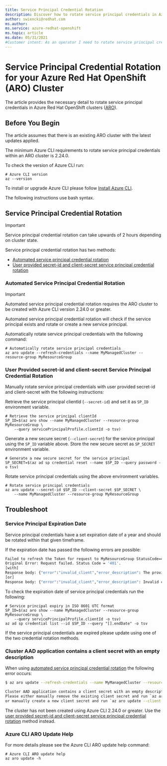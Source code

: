 ```yaml
---
title: Service Principal Credential Rotation 
description: Discover how to rotate service principal credentials in Azure Red Hat OpenShift (ARO).
author: swiencki@redhat.com
ms.author: 
ms.service: azure-redhat-openshift
ms.topic: article
ms.date: 05/31/2021
#Customer intent: As an operator I need to rotate service principal credentials
---
```

# Service Principal Credential Rotation for your Azure Red Hat OpenShift (ARO) Cluster
The article provides the necessary detail to rotate service principal credentials in Azure Red Hat OpenShift clusters ([ARO](https://github.com/Azure/ARO-RP)).

## Before You Begin
The article assumes that there is an existing ARO cluster with the latest updates applied.

The minimum Azure CLI requirements to rotate service principal credentials within an ARO cluster is 2.24.0.

To check the version of Azure CLI run:
```azurecli-interactive
# Azure CLI version
az --version
```
To install or upgrade Azure CLI please follow [Install Azure CLI](https://docs.microsoft.com/en-us/cli/azure/install-azure-cli).

The following instructions use bash syntax.

## Service Principal Credential Rotation
>[!IMPORTANT]
>  Service principal credential rotation can take upwards of 2 hours depending on cluster state.

Service principal credential rotation has two methods:
 - [Automated service principal credential rotation](#Automated-Service-Principal-Credential-Rotation) 
 - [User provided secret-id and client-secret service principal credential rotation](#User-Provided-secret-id-and-client-secret-Service-Principal-Credential-Rotation)

### Automated Service Principal Credential Rotation
>[!IMPORTANT]
>  Automated service principal credential rotation requires the ARO cluster to be created with Azure CLI version 2.24.0 or greater.

Automated service principal credential rotation will check if the service principal exists and rotate or create a new service principal.

Automatically rotate service principal credentials with the following command:

```azurecli-interactive
# Automatically rotate service principal credentials
az aro update --refresh-credentials --name MyManagedCluster --resource-group MyResourceGroup
```

### User Provided secret-id and client-secret Service Principal Credential Rotation

Manually rotate service principal credentials with user provided secret-id and client-secret with the following instructions:

Retrieve the service principal clientId (`--secret-id`) and set it as `SP_ID` environment variable.
```azurecli-interactive
# Retrieve the service principal clientId
SP_ID=$(az aro show --name MyManagedCluster --resource-group MyResourceGroup \
    --query servicePrincipalProfile.clientId -o tsv)
```
Generate a new secure secret (`--client-secret`) for the service principal using the `SP_ID` variable above. Store the new secure secret as `SP_SECRET` environment variable.
```azurecli-interactive
# Generate a new secure secret for the service principal
SP_SECRET=$(az ad sp credential reset --name $SP_ID --query password -o tsv)
```
Rotate service principal credentials using the above environment variables.
```azurecli-interactive
# Rotate service principal credentials
az aro update --secret-id $SP_ID --client-secret $SP_SECRET \
    --name MyManagedCluster --resource-group MyResourceGroup
```

## Troubleshoot
### Service Principal Expiration Date
Service principal credentials have a set expiration date of a year and should be rotated within that given timeframe.

If the expiration date has passed the following errors are possible:
```bash
Failed to refresh the Token for request to MyResourceGroup StatusCode=401
Original Error: Request failed. Status Code = '401'.
[with]
Response body: {"error":"invalid_client","error_description": The provided client secret keys are expired. 
[or]
Response body: {"error":"invalid_client","error_description": Invalid client secret is provided.
```
To check the expiration date of service principal credentials run the following:
```azurecli-interactive
# Service principal expiry in ISO 8601 UTC format
SP_ID=$(az aro show --name MyManagedCluster --resource-group MyResourceGroup \
    --query servicePrincipalProfile.clientId -o tsv)
az ad sp credential list --id $SP_ID --query "[].endDate" -o tsv
```
If the service principal credentials are expired please update using one of the two credential rotation methods.

### Cluster AAD application contains a client secret with an empty description
When using [automated service principal credential rotation](#Automated-Service-Principal-Credential-Rotation) the following error occurs:
```bash
$ az aro update --refresh-credentials --name MyManagedCluster --resource-group MyResourceGroup

Cluster AAD application contains a client secret with an empty description.
Please either manually remove the existing client secret and run `az aro update --refresh-credentials`, 
or manually create a new client secret and run `az aro update --client-secret <ClientSecret>`.
```
The cluster has not been created using Azure CLI 2.24.0 or greater. Use the [user provided secret-id and client-secret service principal credential rotation](#User-Provided-secret-id-and-client-secret-Service-Principal-Credential-Rotation) method instead.

### Azure CLI ARO Update Help
For more details please see the Azure CLI ARO update help command:
```azurecli-interactive
# Azure CLI ARO update help
az aro update -h
```
